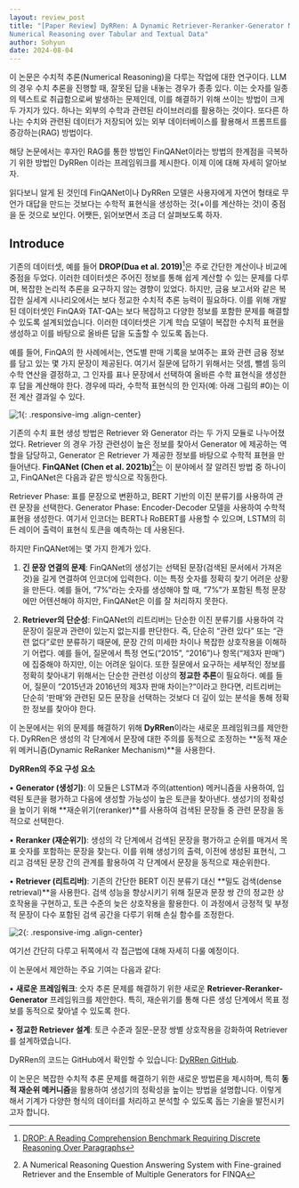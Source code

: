 ```yaml
---
layout: review_post
title: "[Paper Review] DyRRen: A Dynamic Retriever-Reranker-Generator Model for
Numerical Reasoning over Tabular and Textual Data"
author: Sohyun
date: 2024-08-04
---
```



이 논문은 수치적 추론(Numerical Reasoning)을 다루는 작업에 대한 연구이다. LLM의 경우 수치 추론을 진행할 때, 잘못된 답을 내놓는 경우가 종종 있다. 이는 숫자를 일종의 텍스트로 취급함으로써 발생하는 문제인데, 이를 해결하기 위해 쓰이는 방법이 크게 두 가지가 있다. 하나는 외부의 수학과 관련된 라이브러리를 활용하는 것이다. 또다른 하나는 수치와 관련된 데이터가 저장되어 있는 외부 데이터베이스를 활용해서 프롬프트를 증강하는(RAG) 방법이다.

해당 논문에서는 후자인 RAG를 통한 방법인 FinQANet이라는 방법의 한계점을 극복하기 위한 방법인 DyRRen 이라는 프레임워크를 제시한다. 이제 이에 대해 자세히 알아보자.

읽다보니 알게 된 것인데 FinQANet이나 DyRRen 모델은 사용자에게 자연어 형태로 무언가 대답을 만드는 것보다는 수학적 표현식을 생성하는 것(+이를 계산하는 것)이 중점을 둔 것으로 보인다. 어쨋든, 읽어보면서 조금 더 살펴보도록 하자.


## Introduce

기존의 데이터셋, 예를 들어 **DROP(Dua et al. 2019)**[^1]은 주로 간단한 계산이나 비교에 중점을 두었다. 이러한 데이터셋은 주어진 정보를 통해 쉽게 계산할 수 있는 문제를 다루며, 복잡한 논리적 추론을 요구하지 않는 경향이 있었다. 하지만, 금융 보고서와 같은 복잡한 실세계 시나리오에서는 보다 정교한 수치적 추론 능력이 필요하다. 이를 위해 개발된 데이터셋인 FinQA와 TAT-QA는 보다 복잡하고 다양한 정보를 포함한 문제를 해결할 수 있도록 설계되었습니다. 이러한 데이터셋은 기계 학습 모델이 복잡한 수치적 표현을 생성하고 이를 바탕으로 올바른 답을 도출할 수 있도록 돕는다.

예를 들어, FinQA의 한 사례에서는, 연도별 판매 기록을 보여주는 표와 관련 금융 정보를 담고 있는 몇 가지 문장이 제공된다. 여기서 질문에 답하기 위해서는 덧셈, 뺄셈 등의 수학 연산을 결정하고, 그 인자를 표나 문장에서 선택하여 올바른 수학 표현식을 생성한 후 답을 계산해야 한다. 경우에 따라, 수학적 표현식의 한 인자(예: 아래 그림의 #0)는 이전 계산 결과일 수 있다.

![1](https://github.com/user-attachments/assets/5cc21b25-0da1-4dd4-8adb-84e33f1e1af9){: .responsive-img .align-center}


기존의 수치 표현 생성 방법은 Retriever 와 Generator 라는 두 가지 모듈로 나누어졌었다. Retriever 의 경우 가장 관련성이 높은 정보를 찾아서 Generator 에 제공하는 역할을 담당하고, Generator 은 Retriever 가 제공한 정보를 바탕으로 수학적 표현을 만들어낸다. **FinQANet (Chen et al. 2021b)**[^2]는 이 분야에서 잘 알려진 방법 중 하나이고, FinQANet은 다음과 같은 방식으로 작동한다.

Retriever Phase: 표를 문장으로 변환하고, BERT 기반의 이진 분류기를 사용하여 관련 문장을 선택한다.
Generator Phase: Encoder-Decoder 모델을 사용하여 수학적 표현을 생성한다. 여기서 인코더는 BERT나 RoBERT를 사용할 수 있으며, LSTM의 히든 레이어 출력이 표현식 토큰을 예측하는 데 사용된다.

하지만 FinQANet에는 몇 가지 한계가 있다.

1. **긴 문장 연결의 문제**: FinQANet의 생성기는 선택된 문장(검색된 문서에서 가져온 것)을 길게 연결하여 인코더에 입력한다. 이는 특정 숫자를 정확히 찾기 어려운 상황을 만든다. 예를 들어, “7%“라는 숫자를 생성해야 할 때, “7%“가 포함된 특정 문장에만 어텐션해야 하지만, FinQANet은 이를 잘 처리하지 못한다. 

2. **Retriever의 단순성**: FinQANet의 리트리버는 단순한 이진 분류기를 사용하여 각 문장이 질문과 관련이 있는지 없는지를 판단한다. 즉, 단순히 “관련 있다” 또는 “관련 없다”로만 분류하기 때문에, 문장 간의 미세한 차이나 복잡한 상호작용을 이해하기 어렵다. 예를 들어, 질문에서 특정 연도(“2015”, “2016”)나 항목(“제3자 판매”)에 집중해야 하지만, 이는 어려운 일이다. 또한 질문에서 요구하는 세부적인 정보를 정확히 찾아내기 위해서는 단순한 관련성 이상의 **정교한 추론**이 필요하다. 예를 들어, 질문이 “2015년과 2016년의 제3자 판매 차이는?“이라고 한다면, 리트리버는 단순히 ‘판매’와 관련된 모든 문장을 선택하는 것보다 더 깊이 있는 분석을 통해 정확한 정보를 찾아야 한다.  

이 논문에서는 위의 문제를 해결하기 위해 **DyRRen**이라는 새로운 프레임워크를 제안한다. DyRRen은 생성의 각 단계에서 문장에 대한 주의를 동적으로 조정하는 **동적 재순위 메커니즘(Dynamic ReRanker Mechanism)**을 사용한다.

  
**DyRRen의 주요 구성 요소**

•  **Generator (생성기)**: 이 모듈은 LSTM과 주의(attention) 메커니즘을 사용하여, 입력된 토큰을 평가하고 다음에 생성할 가능성이 높은 토큰을 찾아낸다. 생성기의 정확성을 높이기 위해 **재순위기(reranker)**를 사용하여 검색된 문장들 중 관련 문장을 동적으로 선택한다.

•  **Reranker (재순위기)**: 생성의 각 단계에서 검색된 문장을 평가하고 순위를 매겨서 목표 숫자를 포함하는 문장을 찾는다. 이를 위해 생성기의 출력, 이전에 생성된 표현식, 그리고 검색된 문장 간의 관계를 활용하여 각 단계에서 문장을 동적으로 재순위한다.

•  **Retriever (리트리버)**: 기존의 간단한 BERT 이진 분류기 대신 **밀도 검색(dense retrieval)**을 사용한다. 검색 성능을 향상시키기 위해 질문과 문장 쌍 간의 정교한 상호작용을 구현하고, 토큰 수준의 늦은 상호작용을 활용한다. 이 과정에서 긍정적 및 부정적 문장이 다수 포함된 검색 공간을 다루기 위해 손실 함수를 조정한다.

  
![2](https://github.com/user-attachments/assets/d5c3eebb-c34f-49f9-a0ac-a73faa11d862){: .responsive-img .align-center}

여기선 간단히 다루고 뒤쪽에서 각 접근법에 대해 자세히 다룰 예정이다.


이 논문에서 제안하는 주요 기여는 다음과 같다:

•  **새로운 프레임워크**: 숫자 추론 문제를 해결하기 위한 새로운 **Retriever-Reranker-Generator** 프레임워크를 제안한다. 특히, 재순위기를 통해 다른 생성 단계에서 목표 정보를 동적으로 찾아낼 수 있도록 한다.

•  **정교한 Retriever 설계**: 토큰 수준과 질문-문장 쌍별 상호작용을 강화하여 Retriever를 설계하였습니다.

  
DyRRen의 코드는 GitHub에서 확인할 수 있습니다: [DyRRen GitHub](https://github.com/nju-websoft/DyRRen).


이 논문은 복잡한 수치적 추론 문제를 해결하기 위한 새로운 방법론을 제시하며, 특히 **동적 재순위 메커니즘**을 활용하여 생성기의 정확성을 높이는 방법을 설명합니다. 이렇게 해서 기계가 다양한 형식의 데이터를 처리하고 분석할 수 있도록 돕는 기술을 발전시키고자 합니다.

[^1]: [DROP: A Reading Comprehension Benchmark Requiring Discrete Reasoning Over Paragraphs](https://aclanthology.org/N19-1246.pdf)

[^2]:A Numerical Reasoning Question Answering System with Fine-grained Retriever and the Ensemble of Multiple Generators for FINQA
<!--stackedit_data:
eyJoaXN0b3J5IjpbMTA5MTI2MDU1MiwxMzU4OTI3Mzc2LC05ND
g4ODI3ODIsNDkzMzUyODU4LC0xMjAyNjI2OTkzLC0xNzY3OTc5
NjA5LDIxMzAzOTY3NzYsLTE5OTM2NDIzODgsLTE4NDAwNjMzMj
AsLTE2OTIwMzMyNzMsLTE4ODEwMjk0MDEsMTgyNDY0LC0xOTAw
MTI1MDI1LC0xMzkxNjIyNDA2LDE5NzU5NDgyNjQsODg1MjAwMz
g2LC00ODcyNjczNyw2OTE1OTEzMjQsMjUzMTI2ODU5LC0zODQ1
MTY4MDddfQ==
-->
